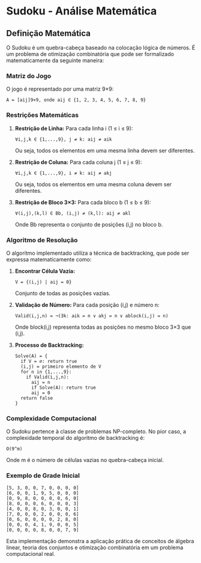# Sudoku - Análise Matemática

## Definição Matemática

O Sudoku é um quebra-cabeça baseado na colocação lógica de números. É um problema de otimização combinatória que pode ser formalizado matematicamente da seguinte maneira:

### Matriz do Jogo

O jogo é representado por uma matriz 9×9:
```
A = [aij]9×9, onde aij ∈ {1, 2, 3, 4, 5, 6, 7, 8, 9}
```

### Restrições Matemáticas

1. **Restrição de Linha:**
   Para cada linha i (1 ≤ i ≤ 9):
   ```
   ∀i,j,k ∈ {1,...,9}, j ≠ k: aij ≠ aik
   ```
   Ou seja, todos os elementos em uma mesma linha devem ser diferentes.

2. **Restrição de Coluna:**
   Para cada coluna j (1 ≤ j ≤ 9):
   ```
   ∀i,j,k ∈ {1,...,9}, i ≠ k: aij ≠ akj
   ```
   Ou seja, todos os elementos em uma mesma coluna devem ser diferentes.

3. **Restrição de Bloco 3×3:**
   Para cada bloco b (1 ≤ b ≤ 9):
   ```
   ∀(i,j),(k,l) ∈ Bb, (i,j) ≠ (k,l): aij ≠ akl
   ```
   Onde Bb representa o conjunto de posições (i,j) no bloco b.

### Algoritmo de Resolução

O algoritmo implementado utiliza a técnica de backtracking, que pode ser expressa matematicamente como:

1. **Encontrar Célula Vazia:**
   ```
   V = {(i,j) | aij = 0}
   ```
   Conjunto de todas as posições vazias.

2. **Validação de Número:**
   Para cada posição (i,j) e número n:
   ```
   Valid(i,j,n) = ¬(∃k: aik = n ∨ akj = n ∨ ablock(i,j) = n)
   ```
   Onde block(i,j) representa todas as posições no mesmo bloco 3×3 que (i,j).

3. **Processo de Backtracking:**
   ```
   Solve(A) = {
     if V = ∅: return true
     (i,j) = primeiro elemento de V
     for n in {1,...,9}:
       if Valid(i,j,n):
         aij = n
         if Solve(A): return true
         aij = 0
     return false
   }
   ```

### Complexidade Computacional

O Sudoku pertence à classe de problemas NP-completo. No pior caso, a complexidade temporal do algoritmo de backtracking é:
```
O(9^m)
```
Onde m é o número de células vazias no quebra-cabeça inicial.

### Exemplo de Grade Inicial
```
[5, 3, 0, 0, 7, 0, 0, 0, 0]
[6, 0, 0, 1, 9, 5, 0, 0, 0]
[0, 9, 8, 0, 0, 0, 0, 6, 0]
[8, 0, 0, 0, 6, 0, 0, 0, 3]
[4, 0, 0, 8, 0, 3, 0, 0, 1]
[7, 0, 0, 0, 2, 0, 0, 0, 6]
[0, 6, 0, 0, 0, 0, 2, 8, 0]
[0, 0, 0, 4, 1, 9, 0, 0, 5]
[0, 0, 0, 0, 8, 0, 0, 7, 9]
```

Esta implementação demonstra a aplicação prática de conceitos de álgebra linear, teoria dos conjuntos e otimização combinatória em um problema computacional real.
